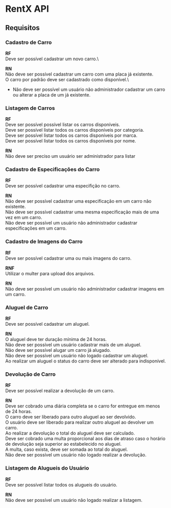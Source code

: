 # RentX API

## Requisitos
### Cadastro de Carro
**RF**\
Deve ser possível cadastrar um novo carro.\

**RN**\
Não deve ser possível cadastrar um carro com uma placa já existente.\
O carro por padrão deve ser cadastrado como disponível.\
* Não deve ser possível um usuário não administrador cadastrar um carro ou alterar a placa de um já existente.

### Listagem de Carros
**RF**\
Deve ser possível possível listar os carros disponíveis.\
Deve ser possível listar todos os carros disponíveis por categoria.\
Deve ser possível listar todos os carros disponíveis por marca.\
Deve ser possível listar todos os carros disponíveis por nome.

**RN**\
Não deve ser preciso um usuário ser administrador para listar

### Cadastro de Especificações do Carro
**RF**\
Deve ser possível cadastrar uma especifição no carro.

**RN**\
Não deve ser possível cadastrar uma especificação em um carro não existente.\
Não deve ser possível cadastrar uma mesma especificação mais de uma vez em um carro.\
Não deve ser possível um usuário não administrador cadastrar especificações em um carro.

### Cadastro de Imagens do Carro
**RF**\
Deve ser possível cadastrar uma ou mais imagens do carro.

**RNF**\
Utilizar o multer para upload dos arquivos.

**RN**\
Não deve ser possível um usuário não administrador cadastrar imagens em um carro.

### Aluguel de Carro
**RF**\
Deve ser possível cadastrar um aluguel.

**RN**\
O aluguel deve ter duração mínima de 24 horas.\
Não deve ser possível um usuário cadastrar mais de um aluguel.\
Não deve ser possível alugar um carro já alugado.\
Não deve ser possível um usuário não logado cadastrar um aluguel.\
Ao realizar um aluguel o status do carro deve ser alterado para indisponível.

### Devolução de Carro
**RF**\
Deve ser possível realizar a devolução de um carro.

**RN**\
Deve ser cobrado uma diária completa se o carro for entregue em menos de 24 horas.\
O carro deve ser liberado para outro aluguel ao ser devolvido.\
O usuário deve ser liberado para realizar outro aluguel ao devolver um carro.\
Ao realizar a devolução o total do aluguel deve ser calculado.\
Deve ser cobrado uma multa proporcional aos dias de atraso caso o horário de devolução seja superior ao estabelecido no aluguel.\
A multa, caso exista, deve ser somada ao total do aluguel.\
Não deve ser possível um usuário não logado realizar a devolução.

### Listagem de Alugueis do Usuário
**RF**\
Deve ser possível listar todos os alugueis do usuário.

**RN**\
Não deve ser possível um usuário não logado realizar a listagem.


